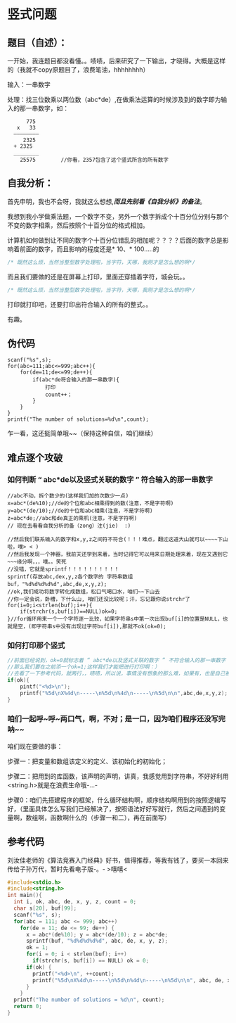 # 竖式问题

## 题目（自述）：

一开始，我连题目都没看懂。。啧啧，后来研究了一下输出，才晓得。大概是这样的（我就不copy原题目了，浪费笔油，hhhhhhhh）

输入：一串数字

处理：找三位数乘以两位数（abc*de）,在做乘法运算的时候涉及到的数字即为输入的那一串数字，如：

```
      775
   x   33
  ————————
     2325
  + 2325
  ________
    25575        //你看，2357包含了这个竖式所含的所有数字
```

## 自我分析：

首先申明，我也不会呀，我就这么想想,***而且先别看《自我分析》的备注***。

我想到我小学做乘法题，一个数字不变，另外一个数字拆成个十百分位分别与那个不变的数字相乘，然后按照个十百分位的格式相加。

计算机如何做到让不同的数字个十百分位错乱的相加呢？？？？后面的数字总是影响着前面的数字，而且影响的程度还是* 10、* 100…..的

```c
/* 既然这么烦，当然当整型数字处理啦，当字符，天哪，我刚才是怎么想的啊*/
```

而且我们要做的还是在屏幕上打印，里面还穿插着字符，城会玩。。

```c
/* 既然这么烦，当然当整型数字处理啦，当字符，天哪，我刚才是怎么想的啊*/
```

打印就打印吧，还要打印出符合输入的所有的整式。。

有趣。

## 伪代码

```
scanf("%s",s);
for(abc=111;abc<=999;abc++){
    for(de=11;de<=99;de++){
        if(abc*de符合输入的那一串数字){
            打印
            count++；
        }
    }
}
printf("The number of solutions=%d\n",count);
```

乍一看，这还挺简单哦~~（保持这种自信，咱们继续）

## 难点逐个攻破

### 如何判断 “ abc*de以及竖式关联的数字 ” 符合输入的那一串数字

```
//abc不动，拆个数少的(这样我们加的次数少一点)
x=abc*(de%10);//de的个位和abc相乘得到的数(注意，不是字符啊)
y=abc*(de/10);//de的十位和abc相乘(注意，不是字符啊)
z=abc*de;//abc和de真正的乘机(注意，不是字符啊)
// 现在去看看自我分析的备（zong）注(jie)  :)

//然后我们联系输入的数字和x,y,z之间符不符合(！！！难点，翻过这道大山就可以~~~~下山啦，噗> < )
//然后我发现一个神器，我前天还学到来着，当时记得它可以用来日期处理来着，现在又遇到它~~~缘分啊，，，噗。。笑死
//没错，它就是sprintf！！！！！！！！！！
sprintf(存放abc,dex,y,z各个数字的 字符串数组buf，"%d%d%d%d%d",abc,de,x,y,z);
//ok,我们成功将数字转化成数组，松口气喝口水，咱们~~下山去
//你一定会说，卧槽，下什么山, 咱们还没比较呢；汗，忘记跟你说strchr了
for(i=0;i<strlen(buf);i++){
    if(strchr(s,buf[i])==NULL)ok=0;
}//for循环用来一个一个字符逐一比较，如果字符串s中第一次出现buf[i]的位置是NULL，也就是空，(即字符串s中没有出现过字符buf[i]),那就不ok(ok=0);
```

### 如何打印那个竖式

```c
//前面已经说到，ok=0就标志着 “ abc*de以及竖式关联的数字 ” 不符合输入的那一串数字
//那么我们要在之前添一个ok=1;这样我们才能把进行打印啊：）
//去看了一下参考代码，就两行，，啧啧，所以说，事情没有想象的那么难，如果有，也是自己被自己吓得。。anyway，我把自己吓得不轻，矮油-。-
if(ok){
    pintf("<%d>\n");
    printf("%5d\nX%4d\n-----\n%5d\n%4d\n-----\n%5d\n\n",abc,de,x,y,z);
}
```

### 咱们一起呼~呼~两口气，啊，不对；是一口，因为咱们程序还没写完呐~~

咱们现在要做的事：

步骤一：把变量和数组该定义的定义、该初始化的初始化；

步骤二：把用到的库函数，该声明的声明，讲真，我感觉用到字符串，不好好利用<string.h>就是在浪费生命哦-…-

步骤0：咱们先搭建程序的框架，什么循环结构啊，顺序结构啊用到的按照逻辑写好，（里面具体怎么写我们已经解决了，按照语法好好写就行，然后之间遇到的变量啊，数组啊，函数啊什么的（步骤一和二），再在前面写）

## 参考代码

刘汝佳老师的《算法竞赛入门经典》好书，值得推荐，等我有钱了，要买一本回来传给子孙万代，暂时先看电子版-。-    >嘻嘻<

```c
#include<stdio.h>
#include<string.h>
int main(){
  int i, ok, abc, de, x, y, z, count = 0;
  char s[20], buf[99];
  scanf("%s", s);
  for(abc = 111; abc <= 999; abc++)
    for(de = 11; de <= 99; de++) {
      x = abc*(de%10); y = abc*(de/10); z = abc*de;
      sprintf(buf, "%d%d%d%d%d", abc, de, x, y, z);
      ok = 1;
      for(i = 0; i < strlen(buf); i++)
        if(strchr(s, buf[i]) == NULL) ok = 0;
      if(ok) {
        printf("<%d>\n", ++count);
        printf("%5d\nX%4d\n-----\n%5d\n%4d\n-----\n%5d\n\n", abc, de, x, y, z);
      }
    }
  printf("The number of solutions = %d\n", count);
  return 0;
}
```







